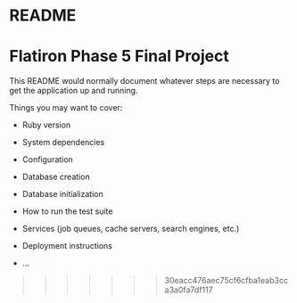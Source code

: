 # README

Flatiron Phase 5 Final Project
=======

This README would normally document whatever steps are necessary to get the
application up and running.

Things you may want to cover:

* Ruby version

* System dependencies

* Configuration

* Database creation

* Database initialization

* How to run the test suite

* Services (job queues, cache servers, search engines, etc.)

* Deployment instructions

* ...
>>>>>>> 30eacc476aec75cf6cfba1eab3cca3a0fa7df117
